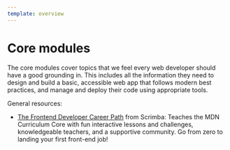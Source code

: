 ```yaml
---
template: overview
---
```


# Core modules

The core modules cover topics that we feel every web developer should have a good grounding in. This includes all the information they need to design and build a basic, accessible web app that follows modern best practices, and manage and deploy their code using appropriate tools.

General resources:

- [The Frontend Developer Career Path](https://v2.scrimba.com/the-frontend-developer-career-path-c0j?via=mdn) from Scrimba: Teaches the MDN Curriculum Core with fun interactive lessons and challenges, knowledgeable teachers, and a supportive community. Go from zero to landing your first front-end job!
